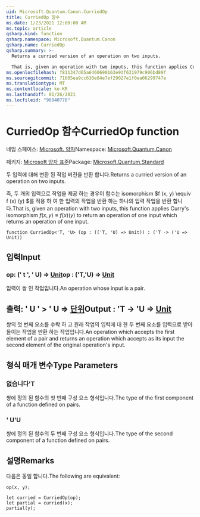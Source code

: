 ```yaml
---
uid: Microsoft.Quantum.Canon.CurriedOp
title: CurriedOp 함수
ms.date: 1/23/2021 12:00:00 AM
ms.topic: article
qsharp.kind: function
qsharp.namespace: Microsoft.Quantum.Canon
qsharp.name: CurriedOp
qsharp.summary: >-
  Returns a curried version of an operation on two inputs.

  That is, given an operation with two inputs, this function applies Curry's isomorphism $f(x, y) \equiv f(x)(y)$ to return an operation of one input which returns an operation of one input.
ms.openlocfilehash: f811347d65a6460690163e9df631979c906bd89f
ms.sourcegitcommit: 71605ea9cc630e84e7ef29027e1f0ea06299747e
ms.translationtype: MT
ms.contentlocale: ko-KR
ms.lasthandoff: 01/26/2021
ms.locfileid: "98840778"
---
```

# <a name="curriedop-function"></a><span data-ttu-id="33177-102">CurriedOp 함수</span><span class="sxs-lookup"><span data-stu-id="33177-102">CurriedOp function</span></span>

<span data-ttu-id="33177-103">네임 스페이스: [Microsoft. 양자](xref:Microsoft.Quantum.Canon)</span><span class="sxs-lookup"><span data-stu-id="33177-103">Namespace: [Microsoft.Quantum.Canon](xref:Microsoft.Quantum.Canon)</span></span>

<span data-ttu-id="33177-104">패키지: [Microsoft 양자 표준](https://nuget.org/packages/Microsoft.Quantum.Standard)</span><span class="sxs-lookup"><span data-stu-id="33177-104">Package: [Microsoft.Quantum.Standard](https://nuget.org/packages/Microsoft.Quantum.Standard)</span></span>


<span data-ttu-id="33177-105">두 입력에 대해 변환 된 작업 버전을 반환 합니다.</span><span class="sxs-lookup"><span data-stu-id="33177-105">Returns a curried version of an operation on two inputs.</span></span>

<span data-ttu-id="33177-106">즉, 두 개의 입력으로 작업을 제공 하는 경우이 함수는 isomorphism $f (x, y) \equiv f (x) (y) $를 적용 하 여 한 입력의 작업을 반환 하는 하나의 입력 작업을 반환 합니다.</span><span class="sxs-lookup"><span data-stu-id="33177-106">That is, given an operation with two inputs, this function applies Curry's isomorphism $f(x, y) \equiv f(x)(y)$ to return an operation of one input which returns an operation of one input.</span></span>

```qsharp
function CurriedOp<'T, 'U> (op : (('T, 'U) => Unit)) : ('T -> ('U => Unit))
```


## <a name="input"></a><span data-ttu-id="33177-107">입력</span><span class="sxs-lookup"><span data-stu-id="33177-107">Input</span></span>

### <a name="op--tu--unit"></a><span data-ttu-id="33177-108">op: (' t ', ' U) => [Unit](xref:microsoft.quantum.lang-ref.unit)</span><span class="sxs-lookup"><span data-stu-id="33177-108">op : ('T,'U) => [Unit](xref:microsoft.quantum.lang-ref.unit)</span></span> 

<span data-ttu-id="33177-109">입력이 쌍 인 작업입니다.</span><span class="sxs-lookup"><span data-stu-id="33177-109">An operation whose input is a pair.</span></span>



## <a name="output--t---u--unit"></a><span data-ttu-id="33177-110">출력: ' U ' > ' U => [단위](xref:microsoft.quantum.lang-ref.unit)</span><span class="sxs-lookup"><span data-stu-id="33177-110">Output : 'T -> 'U => [Unit](xref:microsoft.quantum.lang-ref.unit)</span></span> 

<span data-ttu-id="33177-111">쌍의 첫 번째 요소를 수락 하 고 원래 작업의 입력에 대 한 두 번째 요소를 입력으로 받아 들이는 작업을 반환 하는 작업입니다.</span><span class="sxs-lookup"><span data-stu-id="33177-111">An operation which accepts the first element of a pair and returns an operation which accepts as its input the second element of the original operation's input.</span></span>

## <a name="type-parameters"></a><span data-ttu-id="33177-112">형식 매개 변수</span><span class="sxs-lookup"><span data-stu-id="33177-112">Type Parameters</span></span>

### <a name="t"></a><span data-ttu-id="33177-113">없습니다</span><span class="sxs-lookup"><span data-stu-id="33177-113">'T</span></span>

<span data-ttu-id="33177-114">쌍에 정의 된 함수의 첫 번째 구성 요소 형식입니다.</span><span class="sxs-lookup"><span data-stu-id="33177-114">The type of the first component of a function defined on pairs.</span></span>
### <a name="u"></a><span data-ttu-id="33177-115">' U</span><span class="sxs-lookup"><span data-stu-id="33177-115">'U</span></span>

<span data-ttu-id="33177-116">쌍에 정의 된 함수의 두 번째 구성 요소 형식입니다.</span><span class="sxs-lookup"><span data-stu-id="33177-116">The type of the second component of a function defined on pairs.</span></span>

## <a name="remarks"></a><span data-ttu-id="33177-117">설명</span><span class="sxs-lookup"><span data-stu-id="33177-117">Remarks</span></span>

<span data-ttu-id="33177-118">다음은 동일 합니다.</span><span class="sxs-lookup"><span data-stu-id="33177-118">The following are equivalent:</span></span>

```qsharp
op(x, y);

let curried = CurriedOp(op);
let partial = curried(x);
partial(y);
```